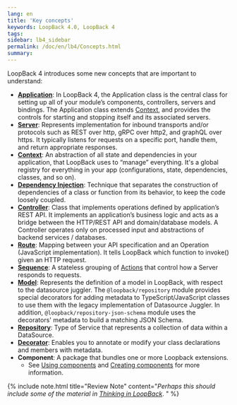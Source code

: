 ```yaml
---
lang: en
title: 'Key concepts'
keywords: LoopBack 4.0, LoopBack 4
tags:
sidebar: lb4_sidebar
permalink: /doc/en/lb4/Concepts.html
summary:
---
```


LoopBack 4 introduces some new concepts that are important to understand:

- [**Application**](Application.html): In LoopBack 4, the Application class is
the central class for setting up all of your module’s components, controllers,
servers and bindings. The Application class extends [Context](Context.html), and
provides the controls for starting and stopping itself and its associated
servers.
- [**Server**](Server.html): Represents implementation for inbound transports and/or protocols such as REST over http, gRPC over http2, and graphQL over https. It typically listens for requests on a specific port, handle them, and return appropriate responses.
- [**Context**](Context.html): An abstraction of all state and dependencies in your application, that LoopBack uses to “manage” everything. It's a global registry for everything in your app (configurations, state, dependencies, classes, and so on).
- [**Dependency Injection**](Dependency-injection.html): Technique that separates the construction of dependencies of a class or function from its behavior, to keep the code loosely coupled.
- [**Controller**](Controllers.html): Class that implements operations defined by application’s REST API. It implements an application’s business logic and acts as a bridge between the HTTP/REST API and domain/database models. A Controller operates only on processed input and abstractions of backend services / databases.
- [**Route**](Routes.html): Mapping between your API specification and an Operation (JavaScript implementation). It tells LoopBack which function to invoke() given an HTTP request.
- [**Sequence**](Sequence.html): A stateless grouping of [Actions](Sequence.html#actions) that control how a Server responds to requests.
- [**Model**](Model.html): Represents the definition of a model in LoopBack, with respect to the datasource juggler. The `@loopback/repository` module provides special decorators for adding metadata to TypeScript/JavaScript classes to use them with the legacy implementation of Datasource Juggler. In addition, `@loopback/repository-json-schema` module uses the decorators' metadata to build a matching JSON Schema.
- [**Repository**](Repositories.html): Type of Service that represents a collection of data within a DataSource.
- [**Decorator**](Decorators.html): Enables you to annotate or modify your class declarations and members with metadata.
- **Component**: A package that bundles one or more Loopback extensions.
  - See [Using components](Using-components.html) and [Creating components](Creating-components.html) for more information.

{% include note.html title="Review Note" content="_Perhaps this should include some of the material in <a href='Thinking-in-LoopBack.html'> Thinking in LoopBack</a>_.
" %}
